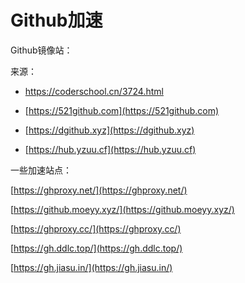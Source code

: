 # Github加速

Github镜像站：

来源：

- https://coderschool.cn/3724.html

- [https://521github.com](https://521github.com)

- [https://dgithub.xyz](https://dgithub.xyz)

- [https://hub.yzuu.cf](https://hub.yzuu.cf)


一些加速站点：

[https://ghproxy.net/](https://ghproxy.net/)

[https://github.moeyy.xyz/](https://github.moeyy.xyz/)

[https://ghproxy.cc/](https://ghproxy.cc/)

[https://gh.ddlc.top/](https://gh.ddlc.top/)

[https://gh.jiasu.in/](https://gh.jiasu.in/)

